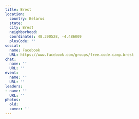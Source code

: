 ```yaml
---
title: Brest
location:
  country: Belarus
  state: 
  city: Brest
  neighborhood: 
  coordinates: 48.390528, -4.486009
  plusCode: ''
social:
  name: Facebook
  URL: https://www.facebook.com/groups/free.code.camp.brest
chat:
  name: ''
  URL: ''
event:
  name: ''
  URL: ''
leaders:
- name: ''
  URL: ''
photos:
  old: 
  cover: ''
---
```

